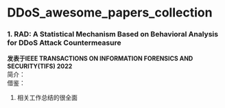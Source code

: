 # DDoS_awesome_papers_collection  
### 1. RAD: A Statistical Mechanism Based on Behavioral Analysis for DDoS Attack Countermeasure
**发表于IEEE TRANSACTIONS ON INFORMATION FORENSICS AND SECURITY(TIFS) 2022**  
简介：  
借鉴：  
1. 相关工作总结的很全面
